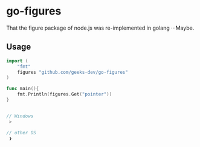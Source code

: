 # go-figures
 That the figure package of node.js was re-implemented in golang
 ···Maybe.


## Usage

```go
import (
	"fmt"
	figures "github.com/geeks-dev/go-figures"
)

func main(){
	fmt.Println(figures.Get("pointer"))
}


// Windows
 >

// other OS
 ❯
```
